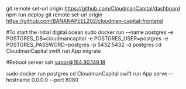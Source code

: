 git remote set-url origin https://github.com/CloudmanCapital/dashboard
npm run deploy
git remote set-url origin https://github.com/BANANAPEEL202/cloudman-capital-frontend

#To start the initial digital ocean
sudo docker run --name postgres -e POSTGRES_DB=cloudmancapital -e POSTGRES_USER=postgres -e POSTGRES_PASSWORD=postgres -p 5432:5432 -d postgres
cd CloudmanCapital
swift run App migrate

#Reboot server
ssh vapor@164.90.149.18

sudo docker run postgres
cd CloudmanCapital
swift run App serve --hostname 0.0.0.0 --port 8080
